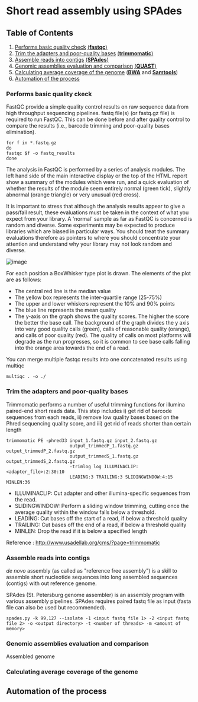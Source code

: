 # Short read assembly using SPAdes

## Table of Contents ##

1. [Performs basic quality check](#fastqc) [(**fastqc**)](https://github.com/s-andrews/FastQC)
2. [Trim the adapters and poor-quality bases](#trimmomatic) [(**trimmomatic**)](https://github.com/usadellab/Trimmomatic)
3. [Assemble reads into contigs](#spades) [(**SPAdes**)](https://github.com/ablab/spades)
4. [Genomic assemblies evaluation and comparison](#quast) [(**QUAST**)](https://github.com/ablab/quast)
5. [Calculating average coverage of the genome](#average_coverage) ([**BWA**](https://github.com/lh3/bwa) and [**Samtools**](https://github.com/samtools/samtools))
6. [Automation of the process](#automation)

<a name = "fastqc"></a>
### Performs basic quality ckeck ###

FastQC provide a simple quality control results on raw sequence data from high throughput sequencing pipelines. fastq file(s) (or fastq.gz file) is required to run FastQC. This can be done before and after quality control to compare the results (i.e., barcode trimming and poor-quality bases elimination).

```
for f in *.fastq.gz
do
fastqc $f -o fastq_results
done
```
The analysis in FastQC is performed by a series of analysis modules. The left hand side of the main interactive display or the top of the HTML report show a summary of the modules which were run, and a quick evaluation of whether the results of the module seem entirely normal (green tick), slightly abnormal (orange triangle) or very unusual (red cross).

It is important to stress that although the analysis results appear to give a pass/fail result, these evaluations must be taken in the context of what you expect from your library. A 'normal' sample as far as FastQC is concerned is random and diverse. Some experiments may be expected to produce libraries which are biased in particular ways. You should treat the summary evaluations therefore as pointers to where you should concentrate your attention and understand why your library may not look random and diverse.

![image](https://user-images.githubusercontent.com/62360632/152664898-81222c69-70c3-45aa-86cf-adaa51d524fc.png)

For each position a BoxWhisker type plot is drawn. The elements of the plot are as follows:

- The central red line is the median value
- The yellow box represents the inter-quartile range (25-75%)
- The upper and lower whiskers represent the 10% and 90% points
- The blue line represents the mean quality
- The y-axis on the graph shows the quality scores. The higher the score the better the base call. The background of the graph divides the y axis into very good quality calls (green), calls of reasonable quality (orange), and calls of poor quality (red). The quality of calls on most platforms will degrade as the run progresses, so it is common to see base calls falling into the orange area towards the end of a read.

You can merge multiple fastqc results into one concatenated results using multiqc

```
multiqc . -o ./
```

<a name = "trimmomatic"></a>
### Trim the adapters and poor-quality bases ###
Trimmomatic performs a number of useful trimming functions for illumina paired-end short reads data. This step includes i) get rid of barcode sequences from each reads, ii) remove low quality bases based on the Phred sequencing quality score, and iii) get rid of reads shorter than certain length

```
trimmomatic PE -phred33 input_1.fastq.gz input_2.fastq.gz 
                        output_trimmedP_1.fastq.gz output_trimmedP_2.fastq.gz 
                        output_trimmedS_1.fastq.gz output_trimmedS_2.fastq.gz 
                        -trimlog log ILLUMINACLIP:<adapter_file>:2:30:10 
                        LEADING:3 TRAILING:3 SLIDINGWINDOW:4:15 MINLEN:36 
```

- ILLUMINACLIP: Cut adapter and other illumina-specific sequences from the read.
- SLIDINGWINDOW: Perform a sliding window trimming, cutting once the average quality within the window falls below a threshold.
- LEADING: Cut bases off the start of a read, if below a threshold quality
- TRAILING: Cut bases off the end of a read, if below a threshold quality
- MINLEN: Drop the read if it is below a specified length

Reference : http://www.usadellab.org/cms/?page=trimmomatic

<a name = "spades"></a>
### Assemble reads into contigs ###

*de novo* assembly (as called as "reference free assembly") is a skill to assemble short nucleotide sequences into long assembled sequences (contigs) with out reference genome.

SPAdes (St. Petersburg genome assembler) is an assembly program with various assembly pipelines. SPAdes requires paired fastq file as input (fasta file can also be used but recommended). 

```
spades.py -k 99,127 --isolate -1 <input fastq file 1> -2 <input fastq file 2> -o <output directory> -t <number of threads> -m <amount of memory> 
```

<a name = "quast"></a>
### Genomic assemblies evaluation and comparison ###
Assembled genome 


<a name = "average_coverage"></a>
### Calculating average coverage of the genome ###

<a name = "automation"></a>
## Automation of the process ##

